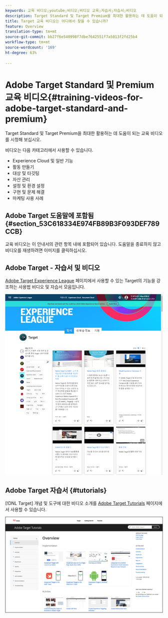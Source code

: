 ```yaml
---
keywords: 교육 비디오;youtube;비디오;비디오 교육;자습서;자습서;비디오
description: Target Standard 및 Target Premium을 최대한 활용하는 데 도움이 되는 교육 비디오를 시청해 보십시오.
title: Target 교육 비디오는 어디에서 찾을 수 있습니까?
feature: Overview
translation-type: tm+mt
source-git-commit: bb27f6e540998f7dbe7642551f7a5013f2fd25b4
workflow-type: tm+mt
source-wordcount: '169'
ht-degree: 63%

---
```



# Adobe Target Standard 및 Premium 교육 비디오{#training-videos-for-adobe-target-standard-and-premium}

Target Standard 및 Target Premium을 최대한 활용하는 데 도움이 되는 교육 비디오를 시청해 보십시오.

비디오는 다음 카테고리에서 사용할 수 있습니다.

* Experience Cloud 및 일반 기능
* 활동 만들기
* 대상 및 타깃팅
* 자산 관리
* 설정 및 환경 설정
* 구현 및 문제 해결
* 마케팅 사용 사례

## Adobe Target 도움말에 포함됨 {#section_53C618334E974FB89B3F093DEF789CCB}

교육 비디오는 이 안내서의 관련 항목 내에 포함되어 있습니다. 도움말을 종료하지 않고 비디오를 재생하려면 이미지를 클릭하십시오.

## Adobe Target - 자습서 및 비디오

[Adobe Target Experience League](https://guided.adobe.com/#recommended/solutions/target) 페이지에서 사용할 수 있는 Target의 기능을 강조하는 사용법 비디오 및 자습서 모음입니다.

![Experience League 비디오](/help/c-intro/assets/experience-league.png)

## Adobe Target 자습서 {#tutorials}

[!DNL Target] 개념 및 도구에 대한 비디오 소개를 [Adobe Target Tutorials](https://experienceleague.adobe.com/docs/target-learn/tutorials/overview.html) 페이지에서 사용할 수 있습니다.

![Adobe Target 자습서](/help/c-intro/assets/adobe-target-tutorials-new.png)